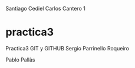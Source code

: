 
Santiago Cediel
Carlos Cantero 1 
# practica3
Practica3 GIT y GITHUB
Sergio Parrinello Roqueiro

Pablo Pallàs
